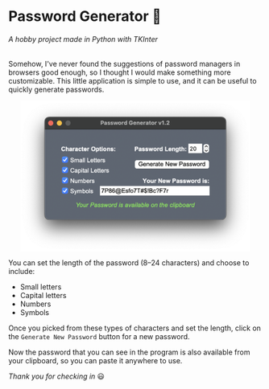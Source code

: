 # Password Generator 🔐
###### A hobby project made in Python with TKInter

Somehow, I've never found the suggestions of password managers in browsers good enough,
so I thought I would make something more customizable.
This little application is simple to use, and it can be useful to quickly generate passwords.

<img src="app_screenshot.png" alt="App Screenshot" height="300" style="align:center; display:block; margin:auto; ">

You can set the length of the password (8–24 characters) and choose to include:
+ Small letters
+ Capital letters
+ Numbers
+ Symbols

Once you picked from these types of characters and set the length, 
click on the `Generate New Password` button for a new password.

Now the password that you can see in the program is also available from your clipboard,
so you can paste it anywhere to use.

*Thank you for checking in* 😃